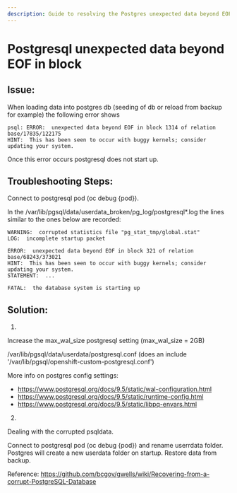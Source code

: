 ```yaml
---
description: Guide to resolving the Postgres unexpected data beyond EOF issue.
---
```


# Postgresql unexpected data beyond EOF in block


## Issue:

When loading data into postgres db (seeding of db or reload from backup for example) the following error shows
~~~
psql: ERROR:  unexpected data beyond EOF in block 1314 of relation base/17835/122175
HINT:  This has been seen to occur with buggy kernels; consider updating your system.
~~~
Once this error occurs postgresql does not start up.

## Troubleshooting Steps:

Connect to postgresql pod (oc debug {pod}).

In the /var/lib/pgsql/data/userdata_broken/pg_log/postgresql*.log the lines similar to the ones below are recorded:
~~~
WARNING:  corrupted statistics file "pg_stat_tmp/global.stat"
LOG:  incomplete startup packet

ERROR:  unexpected data beyond EOF in block 321 of relation base/68243/373021
HINT:  This has been seen to occur with buggy kernels; consider updating your system.
STATEMENT:  ...

FATAL:  the database system is starting up
~~~ 

## Solution:
1. 
Increase the max_wal_size postgresql setting (max_wal_size = 2GB)

/var/lib/pgsql/data/userdata/postgresql.conf
(does an include '/var/lib/pgsql/openshift-custom-postgresql.conf')

More info on postgres config settings:
* https://www.postgresql.org/docs/9.5/static/wal-configuration.html
* https://www.postgresql.org/docs/9.5/static/runtime-config.html
* https://www.postgresql.org/docs/9.5/static/libpq-envars.html

2. 
Dealing with the corrupted psqldata.

Connect to postgresql pod (oc debug {pod}) and rename userrdata folder.
Postgres will create a new userdata folder on startup.
Restore data from backup.

Reference: 
https://github.com/bcgov/gwells/wiki/Recovering-from-a-corrupt-PostgreSQL-Database


